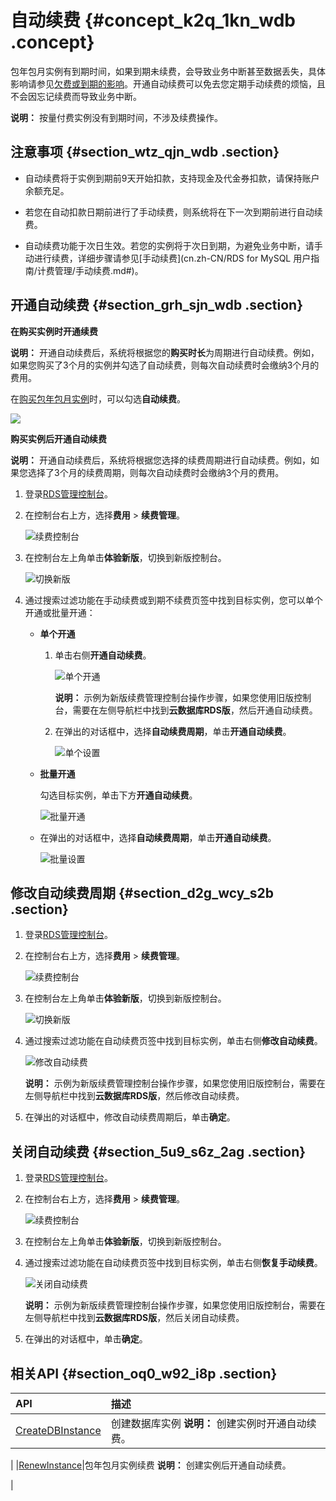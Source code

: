 # 自动续费 {#concept_k2q_1kn_wdb .concept}

包年包月实例有到期时间，如果到期未续费，会导致业务中断甚至数据丢失，具体影响请参见[欠费或到期的影响](../cn.zh-CN/云数据库RDS价格/到期或欠费的影响.md)。开通自动续费可以免去您定期手动续费的烦恼，且不会因忘记续费而导致业务中断。

**说明：** 按量付费实例没有到期时间，不涉及续费操作。

## 注意事项 {#section_wtz_qjn_wdb .section}

-   自动续费将于实例到期前9天开始扣款，支持现金及代金券扣款，请保持账户余额充足。

-   若您在自动扣款日期前进行了手动续费，则系统将在下一次到期前进行自动续费。
-   自动续费功能于次日生效。若您的实例将于次日到期，为避免业务中断，请手动进行续费，详细步骤请参见[手动续费](cn.zh-CN/RDS for MySQL 用户指南/计费管理/手动续费.md#)。

## 开通自动续费 {#section_grh_sjn_wdb .section}

**在购买实例时开通续费**

**说明：** 开通自动续费后，系统将根据您的**购买时长**为周期进行自动续费。例如，如果您购买了3个月的实例并勾选了自动续费，则每次自动续费时会缴纳3个月的费用。

在[购买包年包月实例](https://rds-buy.aliyun.com/#/create/rds)时，可以勾选**自动续费**。

![](http://static-aliyun-doc.oss-cn-hangzhou.aliyuncs.com/assets/img/7890/155954625511146_zh-CN.png)

**购买实例后开通自动续费**

**说明：** 开通自动续费后，系统将根据您选择的续费周期进行自动续费。例如，如果您选择了3个月的续费周期，则每次自动续费时会缴纳3个月的费用。

1.  登录[RDS管理控制台](https://rds.console.aliyun.com/)。
2.  在控制台右上方，选择**费用** \> **续费管理**。

    ![续费控制台](http://static-aliyun-doc.oss-cn-hangzhou.aliyuncs.com/assets/img/41775/155954625548528_zh-CN.png)

3.  在控制台左上角单击**体验新版**，切换到新版控制台。

    ![切换新版](http://static-aliyun-doc.oss-cn-hangzhou.aliyuncs.com/assets/img/41775/155954625548529_zh-CN.png)

4.  通过搜索过滤功能在手动续费或到期不续费页签中找到目标实例，您可以单个开通或批量开通：
    -   **单个开通** 
        1.  单击右侧**开通自动续费**。

            ![单个开通](http://static-aliyun-doc.oss-cn-hangzhou.aliyuncs.com/assets/img/41774/155954625548534_zh-CN.png)

            **说明：** 示例为新版续费管理控制台操作步骤，如果您使用旧版控制台，需要在左侧导航栏中找到**云数据库RDS版**，然后开通自动续费。

        2.  在弹出的对话框中，选择**自动续费周期**，单击**开通自动续费**。

            ![单个设置](http://static-aliyun-doc.oss-cn-hangzhou.aliyuncs.com/assets/img/41774/155954625548535_zh-CN.png)

    -   **批量开通** 

        勾选目标实例，单击下方**开通自动续费**。

        ![批量开通](http://static-aliyun-doc.oss-cn-hangzhou.aliyuncs.com/assets/img/41774/155954625548536_zh-CN.png)

    -   在弹出的对话框中，选择**自动续费周期**，单击**开通自动续费**。

        ![批量设置](http://static-aliyun-doc.oss-cn-hangzhou.aliyuncs.com/assets/img/41774/155954625548537_zh-CN.png)


## 修改自动续费周期 {#section_d2g_wcy_s2b .section}

1.  登录[RDS管理控制台](https://rds.console.aliyun.com/)。
2.  在控制台右上方，选择**费用** \> **续费管理**。

    ![续费控制台](http://static-aliyun-doc.oss-cn-hangzhou.aliyuncs.com/assets/img/41775/155954625548528_zh-CN.png)

3.  在控制台左上角单击**体验新版**，切换到新版控制台。

    ![切换新版](http://static-aliyun-doc.oss-cn-hangzhou.aliyuncs.com/assets/img/41775/155954625548529_zh-CN.png)

4.  通过搜索过滤功能在自动续费页签中找到目标实例，单击右侧**修改自动续费**。

    ![修改自动续费](http://static-aliyun-doc.oss-cn-hangzhou.aliyuncs.com/assets/img/41774/155954625648538_zh-CN.png)

    **说明：** 示例为新版续费管理控制台操作步骤，如果您使用旧版控制台，需要在左侧导航栏中找到**云数据库RDS版**，然后修改自动续费。

5.  在弹出的对话框中，修改自动续费周期后，单击**确定**。

## 关闭自动续费 {#section_5u9_s6z_2ag .section}

1.  登录[RDS管理控制台](https://rds.console.aliyun.com/)。
2.  在控制台右上方，选择**费用** \> **续费管理**。

    ![续费控制台](http://static-aliyun-doc.oss-cn-hangzhou.aliyuncs.com/assets/img/41775/155954625548528_zh-CN.png)

3.  在控制台左上角单击**体验新版**，切换到新版控制台。
4.  通过搜索过滤功能在自动续费页签中找到目标实例，单击右侧**恢复手动续费**。

    ![关闭自动续费](http://static-aliyun-doc.oss-cn-hangzhou.aliyuncs.com/assets/img/41774/155954625648539_zh-CN.png)

    **说明：** 示例为新版续费管理控制台操作步骤，如果您使用旧版控制台，需要在左侧导航栏中找到**云数据库RDS版**，然后关闭自动续费。

5.  在弹出的对话框中，单击**确定**。

## 相关API {#section_oq0_w92_i8p .section}

|API|描述|
|:--|:-|
|[CreateDBInstance](../cn.zh-CN/API参考/实例管理/CreateDBInstance.md#)|创建数据库实例 **说明：** 创建实例时开通自动续费。

 |
|[RenewInstance](../cn.zh-CN/API参考/实例管理/RenewInstance.md#)|包年包月实例续费 **说明：** 创建实例后开通自动续费。

 |

